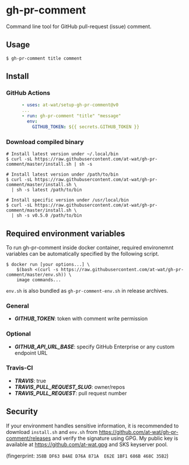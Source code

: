 # gh-pr-comment

Command line tool for GitHub pull-request (issue) comment.

## Usage

```
$ gh-pr-comment title comment
```

## Install

### GitHub Actions

```yaml
      - uses: at-wat/setup-gh-pr-comment@v0
      ...
      - run: gh-pr-comment "title" "message"
        env:
          GITHUB_TOKEN: ${{ secrets.GITHUB_TOKEN }}
```

### Download compiled binary

```shell
# Install latest version under ~/.local/bin
$ curl -sL https://raw.githubusercontent.com/at-wat/gh-pr-comment/master/install.sh | sh -s

# Install latest version under /path/to/bin
$ curl -sL https://raw.githubusercontent.com/at-wat/gh-pr-comment/master/install.sh \
  | sh -s latest /path/to/bin

# Install specific version under /usr/local/bin
$ curl -sL https://raw.githubusercontent.com/at-wat/gh-pr-comment/master/install.sh \
  | sh -s v0.5.0 /path/to/bin
```

## Required environment variables

To run gh-pr-comment inside docker container, required environemnt variables can be automatically specified by the following script.
```shell
$ docker run [your options...] \
    $(bash <(curl -s https://raw.githubusercontent.com/at-wat/gh-pr-comment/master/env.sh)) \
    image commands...
```
`env.sh` is also bundled as `gh-pr-comment-env.sh` in release archives.

### General
- ***GITHUB\_TOKEN***: token with comment write permission

### Optional
- ***GITHUB\_API\_URL\_BASE***: specify GitHub Enterprise or any custom endpoint URL

### Travis-CI
- ***TRAVIS***: true
- ***TRAVIS\_PULL\_REQUEST\_SLUG***: owner/repos
- ***TRAVIS\_PULL\_REQUEST***: pull request number

## Security

If your environment handles sensitive information, it is recommended to download `install.sh` and `env.sh` from https://github.com/at-wat/gh-pr-comment/releases and verify the signature using GPG.
My public key is available at https://github.com/at-wat.gpg and SKS keyserver pool.

(fingerprint: `358B DF63 B4AE D76A 871A  E62E 1BF1 686B 468C 35B2`)
